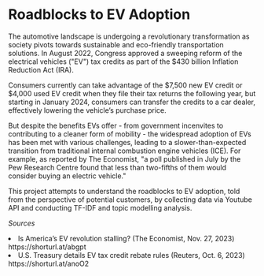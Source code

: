 # Roadblocks to EV Adoption
The automotive landscape is undergoing a revolutionary transformation as society pivots towards sustainable and eco-friendly transportation solutions. In August 2022, Congress approved a sweeping reform of the electrical vehicles ("EV") tax credits as part of the $430 billion Inflation Reduction Act (IRA). 

Consumers currently can take advantage of the $7,500 new EV credit or $4,000 used EV credit when they file their tax returns the following year, but starting in January 2024, consumers can transfer the credits to a car dealer, effectively lowering the vehicle’s purchase price. 

But despite the benefits EVs offer - from government incenvites to contributing to a cleaner form of mobility - the widespread adoption of EVs has been met with various challenges, leading to a slower-than-expected transition from traditional internal combustion engine vehicles (ICE). For example, as reported by The Economist, "a poll published in July by the Pew Research Centre found that less than two-fifths of them would consider buying an electric vehicle."

This project attempts to understand the roadblocks to EV adoption, told from the perspective of potential customers, by collecting data via Youtube API and conducting TF-IDF and topic modelling analysis.

*Sources*
<li> Is America’s EV revolution stalling? (The Economist, Nov. 27, 2023) https://shorturl.at/abgpt </li>
<li> U.S. Treasury details EV tax credit rebate rules (Reuters, Oct. 6, 2023) https://shorturl.at/anoO2 </li>
